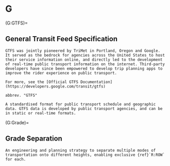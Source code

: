 # G

(G:GTFS)=
## General Transit Feed Specification
```{sidebar} History of GTFS
GTFS was jointly pioneered by TriMet in Portland, Oregon and Google. It served as the bedrock for agencies across the United States to host their service information online, and directly led to the development of real-time public transport information on the internet. Third-party developers have since been empowered to develop trip planning apps to improve the rider experience on public transport.

For more, see the [Official GTFS Documentation](https://developers.google.com/transit/gtfs)

```

```{tabbed} Definition
abbrev. "GTFS"

A standardised format for public transport schedule and geographic data. GTFS data is developed by public transport agencies, and can be in static or real-time formats.
```

(G:Grade)=
## Grade Separation

```{tabbed} Definition
An engineering and planning strategy to separate multiple modes of transportation onto different heights, enabling exclusive {ref}`R:ROW` for each.

```
```{tabbed} Examples

```
